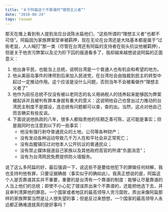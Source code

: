 ```yaml
---
title: "关于阿扁这个不靠谱的”理想主义者”"
date: "2010-08-24"
tags: taiwan
---
```


那天在推上看到有人提到龙应台说陈水扁他们，“这些所谓的“理想主义者”也都不可信”。阿扁因为家族弊案受审被羁押，现在无论在台湾还是大陆基本都是属于“过街老鼠，人人喊打”那一类（尽管在台湾还有阿扁的支持者在街头抗议他被羁押），但是关于他贪污弊案以及沦为阶下囚的报道看多了，我却越来越想说说阿扁的正面意义：

1. 他出身平民，也能当上总统，说明台湾是一个普通人也有机会和希望的地方。
2. 他从美丽岛事件的律师到后来加入民进党，在台湾社会由独裁到民主的转型中起过一定推动作用。这个应该是没什么问题，否则当年不会被看做作“理想主义者了”
3. 他作为前任总统不仅没有被以老同志的名义用纳税人的钱养起来能够因为弊案被起诉并且被判有罪本身就有重大的意义：这说明他自己也曾出过力推动的台湾民主制度不是摆设，连总统有问题都可以查，查的出。当然，这点对他自己而言确实有些反讽。
4. 下面说说他执政的八年，很多人都指责他的任期乏善可陈，这可能是事实；但是我同时也注意到以下的一些事实：
    * 他没有强行剥夺普通民众的土地，公司等各种财产；
    * 没有发动各种运动导致几千万人在和平社会非正常死亡；
    * 没有血腥镇压过对他本人公开抗议的普通民众；
    * 没有禁止媒体报道自己家族以及其他政府高官的所谓“负面消息”；
    * 没有为台湾网民免费提供防火墙服务。

说了这么多阿扁的好，最后强调一下，说这些不是要给他犯下的罪做任何辩解，我也支持判他有罪，只要证据确凿（事实似乎的确如此）。我真正想说的是，阿扁这个人是否靠谱其实并不重要，重要的是台湾有一个靠谱的制度：能够让尽量靠谱的人当上他们的总统；即使不小心犯了错误弄出来个不靠谱的，还能把他选下去，并且审判清算他的罪恶。一个国家或者地区的最高领导人贪污腐败，弄出来像阿扁那样的家族弊案当然是让人很失望的事；但是反过来想想，一个国家的最高领导人永远都正确难道就真的是好事吗？
